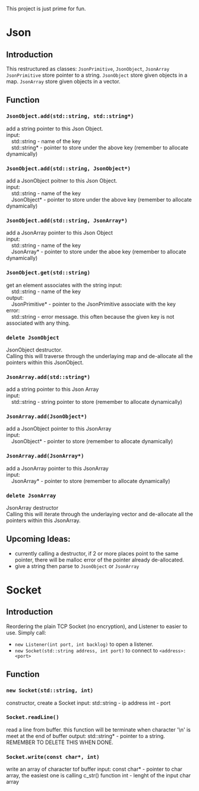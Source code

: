 This project is just prime for fun.
# Json
## Introduction
This restructured as classes: `JsonPrimitive`, `JsonObject`, `JsonArray`
`JsonPrimitive` store pointer to a string.
`JsonObject` store given objects in a map.
`JsonArray` store given objects in a vector.
## Function
### `JsonObject.add(std::string, std::string*)`
add a string pointer to this Json Object.<br/>
input:<br/>
&emsp;std::string - name of the key<br/>
&emsp;std::string* - pointer to store under the above key (remember to allocate dynamically)
### `JsonObject.add(std::string, JsonObject*)`
add a JsonObject poitner to this Json Object.<br/>
input:<br/>
&emsp;std::string - name of the key<br/>
&emsp;JsonObject* - pointer to store under the above key (remember to allocate dynamically)
### `JsonObject.add(std::string, JsonArray*)`
add a JsonArray pointer to this Json Object<br/>
input:<br/>
&emsp;std::string - name of the key<br/>
&emsp;JsonArray* - pointer to store under the aboe key (remember to allocate dynamically)
### `JsonObject.get(std::string)`
get an element associates with the string
input:<br/>
&emsp;std::string - name of the key<br/>
output:<br/>
&emsp;JsonPrimitive* - pointer to the JsonPrimitive associate with the key<br/>
error:<br/>
&emsp;std::string - error message. this often because the given key is not associated with any thing.
### `delete JsonObject`
JsonObject destructor.<br/>
Calling this will traverse through the underlaying map and de-allocate all the pointers within this JsonObject.
### `JsonArray.add(std::string*)`
add a string pointer to this Json Array<br/>
input:<br/>
&emsp;std::string - string pointer to store (remember to allocate dynamically)
### `JsonArray.add(JsonObject*)`
add a JsonObject pointer to this JsonArray<br/>
input:<br/>
&emsp;JsonObject* - pointer to store (remember to allocate dynamically)
### `JsonArray.add(JsonArray*)`
add a JsonArray pointer to this JsonArray<br/>
input:<br/>
&emsp;JsonArray* - pointer to store (remember to allocate dynamically)
### `delete JsonArray`
JsonArray destructor<br/>
Calling this will iterate through the underlaying vector and de-allocate all the pointers within this JsonArray.<br/>
## Upcoming Ideas:
+ currently calling a destructor, if 2 or more places point to the same pointer, there will be malloc error of the pointer already de-allocated.
+ give a string then parse to `JsonObject` or `JsonArray`
# Socket
## Introduction
Reordering the plain TCP Socket (no encryption), and Listener to easier to use. Simply call:
+ `new Listener(int port, int backlog)` to open a listener.
+ `new Socket(std::string address, int port)` to connect to `<address>:<port>`
## Function
### `new Socket(std::string, int)`
constructor, create a Socket
input:
    std::string - ip address
    int - port
### `Socket.readLine()`
read a line from buffer. this function will be terminate when character '\n' is meet at the end of buffer
output:
    std::string* - pointer to a string. REMEMBER TO DELETE THIS WHEN DONE.
### `Socket.write(const char*, int)`
write an array of character tof buffer
input:
    const char* - pointer to char array, the easiest one is calling c_str() function
    int - lenght of the input char array

